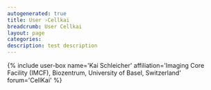 ```yaml
---
autogenerated: true
title: User ›Cellkai
breadcrumb: User Cellkai
layout: page
categories: 
description: test description
---
```


{% include user-box name='Kai Schleicher' affiliation='Imaging Core Facility (IMCF), Biozentrum, University of Basel, Switzerland' forum='CellKai' %}

